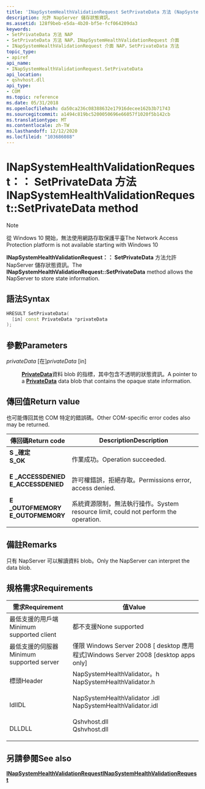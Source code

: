 ```yaml
---
title: 'INapSystemHealthValidationRequest SetPrivateData 方法 (NapSystemHealthValidator .h) '
description: 允許 NapServer 儲存狀態資訊。
ms.assetid: 128f9beb-e5da-4b20-bf5e-fcf064209da3
keywords:
- SetPrivateData 方法 NAP
- SetPrivateData 方法 NAP，INapSystemHealthValidationRequest 介面
- INapSystemHealthValidationRequest 介面 NAP，SetPrivateData 方法
topic_type:
- apiref
api_name:
- INapSystemHealthValidationRequest.SetPrivateData
api_location:
- qshvhost.dll
api_type:
- COM
ms.topic: reference
ms.date: 05/31/2018
ms.openlocfilehash: da50ca236c08388632e17916decee162b3b71743
ms.sourcegitcommit: a1494c819bc5200050696e66057f1020f5b142cb
ms.translationtype: MT
ms.contentlocale: zh-TW
ms.lasthandoff: 12/12/2020
ms.locfileid: "103686088"
---
```

# <a name="inapsystemhealthvalidationrequestsetprivatedata-method"></a><span data-ttu-id="99292-106">INapSystemHealthValidationRequest：： SetPrivateData 方法</span><span class="sxs-lookup"><span data-stu-id="99292-106">INapSystemHealthValidationRequest::SetPrivateData method</span></span>

> [!Note]  
> <span data-ttu-id="99292-107">從 Windows 10 開始，無法使用網路存取保護平臺</span><span class="sxs-lookup"><span data-stu-id="99292-107">The Network Access Protection platform is not available starting with Windows 10</span></span>

 

<span data-ttu-id="99292-108">**INapSystemHealthValidationRequest：： SetPrivateData** 方法允許 NapServer 儲存狀態資訊。</span><span class="sxs-lookup"><span data-stu-id="99292-108">The **INapSystemHealthValidationRequest::SetPrivateData** method allows the NapServer to store state information.</span></span>

## <a name="syntax"></a><span data-ttu-id="99292-109">語法</span><span class="sxs-lookup"><span data-stu-id="99292-109">Syntax</span></span>


```C++
HRESULT SetPrivateData(
  [in] const PrivateData *privateData
);
```



## <a name="parameters"></a><span data-ttu-id="99292-110">參數</span><span class="sxs-lookup"><span data-stu-id="99292-110">Parameters</span></span>

<dl> <dt>

<span data-ttu-id="99292-111">*privateData* \[在\]</span><span class="sxs-lookup"><span data-stu-id="99292-111">*privateData* \[in\]</span></span>
</dt> <dd>

<span data-ttu-id="99292-112">[**PrivateData**](/windows/win32/api/naptypes/ns-naptypes-privatedata)資料 blob 的指標，其中包含不透明的狀態資訊。</span><span class="sxs-lookup"><span data-stu-id="99292-112">A pointer to a [**PrivateData**](/windows/win32/api/naptypes/ns-naptypes-privatedata) data blob that contains the opaque state information.</span></span>

</dd> </dl>

## <a name="return-value"></a><span data-ttu-id="99292-113">傳回值</span><span class="sxs-lookup"><span data-stu-id="99292-113">Return value</span></span>

<span data-ttu-id="99292-114">也可能傳回其他 COM 特定的錯誤碼。</span><span class="sxs-lookup"><span data-stu-id="99292-114">Other COM-specific error codes also may be returned.</span></span>



| <span data-ttu-id="99292-115">傳回碼</span><span class="sxs-lookup"><span data-stu-id="99292-115">Return code</span></span>                                                                                     | <span data-ttu-id="99292-116">Description</span><span class="sxs-lookup"><span data-stu-id="99292-116">Description</span></span>                                                        |
|-------------------------------------------------------------------------------------------------|--------------------------------------------------------------------|
| <dl> <span data-ttu-id="99292-117"><dt>**S \_確定**</dt></span><span class="sxs-lookup"><span data-stu-id="99292-117"><dt>**S\_OK** </dt></span></span> </dl>           | <span data-ttu-id="99292-118">作業成功。</span><span class="sxs-lookup"><span data-stu-id="99292-118">Operation succeeded.</span></span><br/>                                    |
| <dl> <span data-ttu-id="99292-119"><dt>**E \_ACCESSDENIED**</dt></span><span class="sxs-lookup"><span data-stu-id="99292-119"><dt>**E\_ACCESSDENIED** </dt></span></span> </dl> | <span data-ttu-id="99292-120">許可權錯誤，拒絕存取。</span><span class="sxs-lookup"><span data-stu-id="99292-120">Permissions error, access denied.</span></span><br/>                       |
| <dl> <span data-ttu-id="99292-121"><dt>**E \_OUTOFMEMORY**</dt></span><span class="sxs-lookup"><span data-stu-id="99292-121"><dt>**E\_OUTOFMEMORY** </dt></span></span> </dl>  | <span data-ttu-id="99292-122">系統資源限制，無法執行操作。</span><span class="sxs-lookup"><span data-stu-id="99292-122">System resource limit, could not perform the operation.</span></span><br/> |



 

## <a name="remarks"></a><span data-ttu-id="99292-123">備註</span><span class="sxs-lookup"><span data-stu-id="99292-123">Remarks</span></span>

<span data-ttu-id="99292-124">只有 NapServer 可以解讀資料 blob。</span><span class="sxs-lookup"><span data-stu-id="99292-124">Only the NapServer can interpret the data blob.</span></span>

## <a name="requirements"></a><span data-ttu-id="99292-125">規格需求</span><span class="sxs-lookup"><span data-stu-id="99292-125">Requirements</span></span>



| <span data-ttu-id="99292-126">需求</span><span class="sxs-lookup"><span data-stu-id="99292-126">Requirement</span></span> | <span data-ttu-id="99292-127">值</span><span class="sxs-lookup"><span data-stu-id="99292-127">Value</span></span> |
|-------------------------------------|---------------------------------------------------------------------------------------------------------|
| <span data-ttu-id="99292-128">最低支援的用戶端</span><span class="sxs-lookup"><span data-stu-id="99292-128">Minimum supported client</span></span><br/> | <span data-ttu-id="99292-129">都不支援</span><span class="sxs-lookup"><span data-stu-id="99292-129">None supported</span></span><br/>                                                                               |
| <span data-ttu-id="99292-130">最低支援的伺服器</span><span class="sxs-lookup"><span data-stu-id="99292-130">Minimum supported server</span></span><br/> | <span data-ttu-id="99292-131">僅限 Windows Server 2008 \[ desktop 應用程式\]</span><span class="sxs-lookup"><span data-stu-id="99292-131">Windows Server 2008 \[desktop apps only\]</span></span><br/>                                                    |
| <span data-ttu-id="99292-132">標頭</span><span class="sxs-lookup"><span data-stu-id="99292-132">Header</span></span><br/>                   | <dl> <span data-ttu-id="99292-133"><dt>NapSystemHealthValidator。h</dt></span><span class="sxs-lookup"><span data-stu-id="99292-133"><dt>NapSystemHealthValidator.h</dt></span></span> </dl>   |
| <span data-ttu-id="99292-134">Idl</span><span class="sxs-lookup"><span data-stu-id="99292-134">IDL</span></span><br/>                      | <dl> <span data-ttu-id="99292-135"><dt>NapSystemHealthValidator .idl</dt></span><span class="sxs-lookup"><span data-stu-id="99292-135"><dt>NapSystemHealthValidator.idl</dt></span></span> </dl> |
| <span data-ttu-id="99292-136">DLL</span><span class="sxs-lookup"><span data-stu-id="99292-136">DLL</span></span><br/>                      | <dl> <span data-ttu-id="99292-137"><dt>Qshvhost.dll</dt></span><span class="sxs-lookup"><span data-stu-id="99292-137"><dt>Qshvhost.dll</dt></span></span> </dl>                 |



## <a name="see-also"></a><span data-ttu-id="99292-138">另請參閱</span><span class="sxs-lookup"><span data-stu-id="99292-138">See also</span></span>

<dl> <dt>

[<span data-ttu-id="99292-139">**INapSystemHealthValidationRequest**</span><span class="sxs-lookup"><span data-stu-id="99292-139">**INapSystemHealthValidationRequest**</span></span>](inapsystemhealthvalidationrequest.md)
</dt> </dl>

 

 





